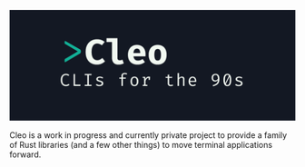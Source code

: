 ![Cleo banner](https://github.com/cleo-rs/branding/blob/a74b70e0eced5b1d045b52e596e3d81385cbd0db/core/Banner.png)

Cleo is a work in progress and currently private project to provide a family of Rust libraries (and a few other things) to move terminal applications forward.
